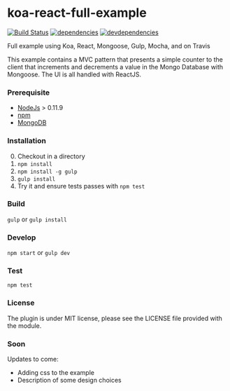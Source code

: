 # koa-react-full-example

[![Build Status][travis.img]][travis.url]
[![dependencies][deps.img]][deps.url]
[![devdependencies][devdeps.img]][devdeps.url]

Full example using Koa, React, Mongoose, Gulp, Mocha, and on Travis

This example contains a MVC pattern that presents a simple counter to the client that increments and decrements a value in the Mongo Database with Mongoose. The UI is all handled with ReactJS.

### Prerequisite

* [NodeJs](http://nodejs.org/download/) > 0.11.9
* [npm](https://www.npmjs.org/)
* [MongoDB](http://www.mongodb.org/downloads)

### Installation

0. Checkout in a directory
0. `npm install`
0. `npm install -g gulp`
0. `gulp install`
0. Try it and ensure tests passes with `npm test`

### Build

`gulp` or `gulp install`

### Develop

`npm start` or `gulp dev`

### Test

`npm test`


### License

The plugin is under MIT license, please see the LICENSE file provided with the module.

### Soon

Updates to come:

 - Adding css to the example
 - Description of some design choices

[travis.img]: https://api.travis-ci.org/dozoisch/koa-react-full-example.svg
[travis.url]: https://travis-ci.org/dozoisch/koa-react-full-example
[deps.img]: https://david-dm.org/dozoisch/koa-react-full-example.svg
[deps.url]: https://david-dm.org/dozoisch/koa-react-full-example
[devdeps.img]: https://david-dm.org/dozoisch/koa-react-full-example/dev-status.svg
[devdeps.url]: https://david-dm.org/dozoisch/koa-react-full-example#info=devDependencies
